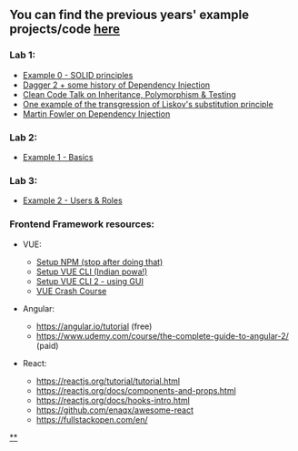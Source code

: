 
## You can find the previous years' example projects/code [here](https://github.com/UTCN-SoftwareDesignLab/SoftwareDesignUTCN/tree/master/LabCodeExamples%20(archived))

### Lab 1:
- [Example 0 - SOLID principles](https://github.com/UTCN-SoftwareDesignLab/SoftwareDesignUTCN/tree/master/LabCodeExamples%20(new)/Example%200%20-%20SOLID)
- [Dagger 2 + some history of Dependency Injection](https://www.youtube.com/watch?v=oK_XtfXPkqw)
- [Clean Code Talk on Inheritance, Polymorphism & Testing](https://www.youtube.com/watch?v=4F72VULWFvc)
- [One example of the transgression of Liskov's substitution principle](http://www.oodesign.com/liskov-s-substitution-principle.html)
- [Martin Fowler on Dependency Injection](https://martinfowler.com/articles/injection.html)  

### Lab 2:
- [Example 1 - Basics](https://github.com/UTCN-SoftwareDesignLab/SoftwareDesignUTCN/tree/master/LabCodeExamples%20(new)/Lab01-Basics)

### Lab 3:
- [Example 2 - Users & Roles](https://github.com/UTCN-SoftwareDesignLab/SoftwareDesignUTCN/tree/master/LabCodeExamples%20(new)/Lab02-Users%2C%20Roles%20%26%20Rights)

### Frontend Framework resources:
- VUE:
  - [Setup NPM (stop after doing that)](https://www.youtube.com/watch?v=pD94EojHEsc)
  - [Setup VUE CLI (Indian powa!)](https://www.youtube.com/watch?v=eMis3LaRYY8)
  - [Setup VUE CLI 2 - using GUI](https://cli.vuejs.org/guide/creating-a-project.html#using-the-gui)
  - [VUE Crash Course](https://www.youtube.com/watch?v=qZXt1Aom3Cs)

- Angular:
  - https://angular.io/tutorial (free)
  - https://www.udemy.com/course/the-complete-guide-to-angular-2/ (paid)

- React:
  - https://reactjs.org/tutorial/tutorial.html
  - https://reactjs.org/docs/components-and-props.html
  - https://reactjs.org/docs/hooks-intro.html
  - https://github.com/enaqx/awesome-react
  - https://fullstackopen.com/en/

[**](https://www.youtube.com/watch?v=6GMkuPiIZ2k)
